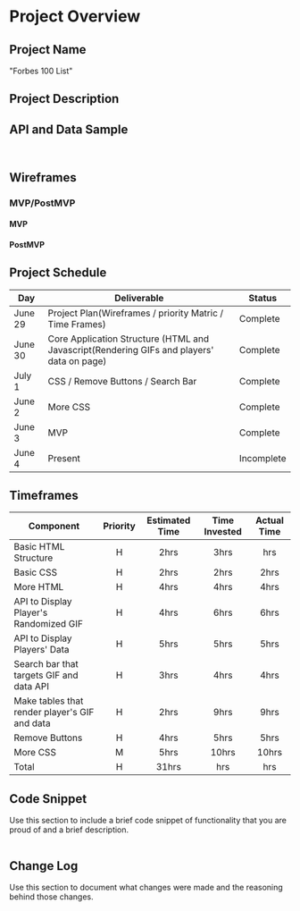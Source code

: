 # Project Overview

## Project Name

"Forbes 100 List"

## Project Description

## API and Data Sample

```


```

## Wireframes

### MVP/PostMVP

#### MVP

#### PostMVP

## Project Schedule

| Day     | Deliverable                                                                               | Status     |
| ------- | ----------------------------------------------------------------------------------------- | ---------- |
| June 29 | Project Plan(Wireframes / priority Matric / Time Frames)                                  | Complete   |
| June 30 | Core Application Structure (HTML and Javascript(Rendering GIFs and players' data on page) | Complete   |
| July 1  | CSS / Remove Buttons / Search Bar                                                         | Complete   |
| June 2  | More CSS                                                                                  | Complete   |
| June 3  | MVP                                                                                       | Complete   |
| June 4  | Present                                                                                   | Incomplete |

## Timeframes

| Component                                     | Priority | Estimated Time | Time Invested | Actual Time |
| --------------------------------------------- | :------: | :------------: | :-----------: | :---------: |
| Basic HTML Structure                          |    H     |      2hrs      |     3hrs      |     hrs     |
| Basic CSS                                     |    H     |      2hrs      |     2hrs      |    2hrs     |
| More HTML                                     |    H     |      4hrs      |     4hrs      |    4hrs     |
| API to Display Player's Randomized GIF        |    H     |      4hrs      |     6hrs      |    6hrs     |
| API to Display Players' Data                  |    H     |      5hrs      |     5hrs      |    5hrs     |
| Search bar that targets GIF and data API      |    H     |      3hrs      |     4hrs      |    4hrs     |
| Make tables that render player's GIF and data |    H     |      2hrs      |     9hrs      |    9hrs     |
| Remove Buttons                                |    H     |      4hrs      |     5hrs      |    5hrs     |
| More CSS                                      |    M     |      5hrs      |     10hrs     |    10hrs    |
| Total                                         |    H     |     31hrs      |      hrs      |     hrs     |

## Code Snippet

Use this section to include a brief code snippet of functionality that you are proud of and a brief description.

```

```

## Change Log

Use this section to document what changes were made and the reasoning behind those changes.
